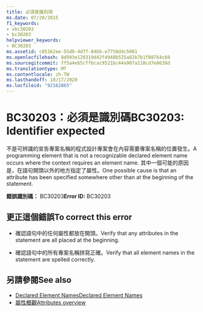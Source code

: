 ```yaml
---
title: 必須是識別項
ms.date: 07/20/2015
f1_keywords:
- vbc30203
- bc30203
helpviewer_keywords:
- BC30203
ms.assetid: c05162ee-55d0-4d7f-84bb-e7758d4c5081
ms.openlocfilehash: 8d993e120319d42f4948b525a82b7b1f08764c60
ms.sourcegitcommit: ff5a4eb5cffbcac9521bc44a907a118cd7e8638d
ms.translationtype: MT
ms.contentlocale: zh-TW
ms.lasthandoff: 10/17/2020
ms.locfileid: "92162865"
---
```

# <a name="bc30203-identifier-expected"></a><span data-ttu-id="94724-102">BC30203：必須是識別碼</span><span class="sxs-lookup"><span data-stu-id="94724-102">BC30203: Identifier expected</span></span>

<span data-ttu-id="94724-103">不是可辨識的宣告專案名稱的程式設計專案會在內容需要專案名稱的位置發生。</span><span class="sxs-lookup"><span data-stu-id="94724-103">A programming element that is not a recognizable declared element name occurs where the context requires an element name.</span></span> <span data-ttu-id="94724-104">其中一個可能的原因是，在語句開頭以外的地方指定了屬性。</span><span class="sxs-lookup"><span data-stu-id="94724-104">One possible cause is that an attribute has been specified somewhere other than at the beginning of the statement.</span></span>

 <span data-ttu-id="94724-105">**錯誤識別碼：** BC30203</span><span class="sxs-lookup"><span data-stu-id="94724-105">**Error ID:** BC30203</span></span>

## <a name="to-correct-this-error"></a><span data-ttu-id="94724-106">更正這個錯誤</span><span class="sxs-lookup"><span data-stu-id="94724-106">To correct this error</span></span>

- <span data-ttu-id="94724-107">確認語句中的任何屬性都放在開頭。</span><span class="sxs-lookup"><span data-stu-id="94724-107">Verify that any attributes in the statement are all placed at the beginning.</span></span>

- <span data-ttu-id="94724-108">確認語句中的所有專案名稱拼寫正確。</span><span class="sxs-lookup"><span data-stu-id="94724-108">Verify that all element names in the statement are spelled correctly.</span></span>

## <a name="see-also"></a><span data-ttu-id="94724-109">另請參閱</span><span class="sxs-lookup"><span data-stu-id="94724-109">See also</span></span>

- [<span data-ttu-id="94724-110">Declared Element Names</span><span class="sxs-lookup"><span data-stu-id="94724-110">Declared Element Names</span></span>](../../programming-guide/language-features/declared-elements/declared-element-names.md)
- [<span data-ttu-id="94724-111">屬性概觀</span><span class="sxs-lookup"><span data-stu-id="94724-111">Attributes overview</span></span>](../../programming-guide/concepts/attributes/index.md)
